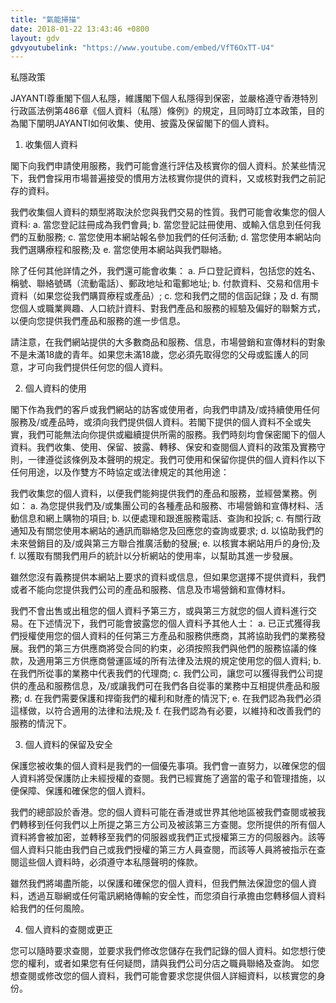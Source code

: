 ```yaml
---
title: "氣能掃描"
date: 2018-01-22 13:43:46 +0800
layout: gdv
gdvyoutubelink: "https://www.youtube.com/embed/VfT6OxTT-U4"
---
```


私隱政策


JAYANTI尊重閣下個人私隱，維護閣下個人私隱得到保密，並嚴格遵守香港特別行政區法例第486章《個人資料（私隱）條例》的規定，且同時訂立本政策，目的為閣下闡明JAYANTI如何收集、使用、披露及保留閣下的個人資料。 

1) 收集個人資料

閣下向我們申請使用服務，我們可能會進行評估及核實你的個人資料。於某些情況下，我們會採用市場普遍接受的慣用方法核實你提供的資料，又或核對我們之前記存的資料。

我們收集個人資料的類型將取決於您與我們交易的性質。我們可能會收集您的個人資料:
a. 當您登記註冊成為我們會員; 
b. 當您登記註冊使用、或輸入信息到任何我們的互動服務; 
c. 當您使用本網站報名參加我們的任何活動; 
d. 當您使用本網站向我們選購療程和服務;及 
e. 當您使用本網站與我們聯絡。 

除了任何其他詳情之外，我們還可能會收集：
a. 戶口登記資料，包括您的姓名、稱號、聯絡號碼（流動電話）、郵政地址和電郵地址; 
b. 付款資料、交易和信用卡資料（如果您從我們購買療程或產品）; 
c. 您和我們之間的信函記錄；及 
d. 有關您個人或職業興趣、人口統計資料、對我們產品和服務的經驗及偏好的聯繫方式，以便向您提供我們產品和服務的進一步信息。 

請注意，在我們網站提供的大多數商品和服務、信息，市場營銷和宣傳材料的對象不是未滿18歲的青年。如果您未滿18歲，您必須先取得您的父母或監護人的同意，才可向我們提供任何您的個人資料。 

2) 個人資料的使用

閣下作為我們的客戶或我們網站的訪客或使用者，向我們申請及/或持續使用任何服務及/或產品時，或須向我們提供個人資料。若閣下提供的個人資料不全或失實，我們可能無法向你提供或繼續提供所需的服務。我們時刻均會保密閣下的個人資料。我們收集、使用、保留、披露、轉移、保安和查閱個人資料的政策及實務守則，一律遵從該條例及本聲明的規定。我們可使用和保留你提供的個人資料作以下任何用途，以及作雙方不時協定或法律規定的其他用途：

我們收集您的個人資料，以便我們能夠提供我們的產品和服務，並經營業務。例如： 
a. 為您提供我們及/或集團公司的各種產品和服務、市場營銷和宣傳材料、活動信息和網上購物的項目; 
b. 以便處理和跟進服務電話、查詢和投訴; 
c. 有關行政通知及有關您使用本網站的通訊而聯絡您及回應您的查詢或要求; 
d. 以協助我們的未來營銷目的及/或與第三方聯合推廣活動的發展; 
e. 以核實本網站用戶的身份;及 
f. 以獲取有關我們用戶的統計以分析網站的使用率，以幫助其進一步發展。

雖然您沒有義務提供本網站上要求的資料或信息，但如果您選擇不提供資料，我們或者不能向您提供我們公司的產品和服務、信息及市場營銷和宣傳材料。

我們不會出售或出租您的個人資料予第三方，或與第三方就您的個人資料進行交易。在下述情況下，我們可能會披露您的個人資料予其他人士： 
a. 已正式獲得我們授權使用您的個人資料的任何第三方產品和服務供應商，其將協助我們的業務發展。我們的第三方供應商將受合同的約束，必須按照我們與他們的服務協議的條款，及適用第三方供應商營運區域的所有法律及法規的規定使用您的個人資料; 
b. 在我們所從事的業務中代表我們的代理商; 
c. 我們公司，讓您可以獲得我們公司提供的產品和服務信息，及/或讓我們可在我們各自從事的業務中互相提供產品和服務; 
d. 在我們需要保護和捍衛我們的權利和財產的情況下; 
e. 在我們認為我們必須這樣做，以符合適用的法律和法規;及 
f. 在我們認為有必要，以維持和改善我們的服務的情況下。 

3) 個人資料的保留及安全

保護您被收集的個人資料是我們的一個優先事項。我們會一直努力，以確保您的個人資料將受保護防止未經授權的查閱。我們已經實施了適當的電子和管理措施，以便保障、保護和確保您的個人資料。 

我們的總部設於香港。您的個人資料可能在香港或世界其他地區被我們查閱或被我們轉移到任何我們以上所提之第三方公司及被該第三方查閱。您所提供的所有個人資料將會被加密，並轉移至我們的伺服器或我們正式授權第三方的伺服器內。該等個人資料只能由我們自己或我們授權的第三方人員查閱，而該等人員將被指示在查閱這些個人資料時，必須遵守本私隱聲明的條款。

雖然我們將竭盡所能，以保護和確保您的個人資料，但我們無法保證您的個人資料，透過互聯網或任何電訊網絡傳輸的安全性，而您須自行承擔由您轉移個人資料給我們的任何風險。

4) 個人資料的查閱或更正

您可以隨時要求查閱，並要求我們修改您儲存在我們記錄的個人資料。如您想行使您的權利，或者如果您有任何疑問，請與我們公司分店之職員聯絡及查詢。 如您想查閱或修改您的個人資料，我們可能會要求您提供個人詳細資料，以核實您的身份。
